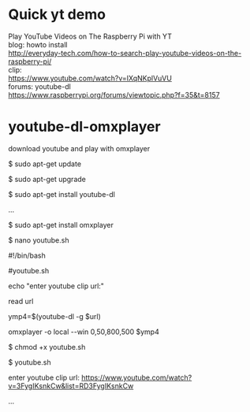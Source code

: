 # Quick yt demo  
Play YouTube Videos on The Raspberry Pi with YT  
blog: howto install   
http://everyday-tech.com/how-to-search-play-youtube-videos-on-the-raspberry-pi/  
clip:  
https://www.youtube.com/watch?v=IXqNKplVuVU  
forums: youtube-dl  
https://www.raspberrypi.org/forums/viewtopic.php?f=35&t=8157  
  
  
# youtube-dl-omxplayer  
download youtube and play with omxplayer

$ sudo apt-get update

$ sudo apt-get upgrade

$ sudo apt-get install youtube-dl

...

$ sudo apt-get install omxplayer

$ nano youtube.sh

   #!/bin/bash

   #youtube.sh

   echo "enter youtube clip url:"

   read url

   ymp4=$(youtube-dl -g $url)

  omxplayer -o local --win 0,50,800,500 $ymp4 


$ chmod +x youtube.sh

$ youtube.sh

  enter youtube clip url: https://www.youtube.com/watch?v=3FygIKsnkCw&list=RD3FygIKsnkCw

...

